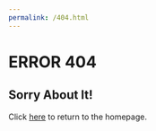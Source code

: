 ```yaml
---
permalink: /404.html
---
```

# ERROR 404
## Sorry About It!
Click [here](https://kcerveny.github.io/) to return to the homepage. 
